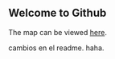 ## Welcome to Github

The map can be viewed [here](https://githubschool.github.io/open-enrollment-classes-introduction-to-github/).

cambios en el readme. haha.
